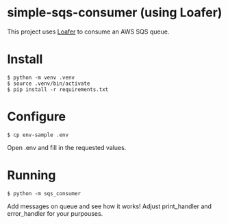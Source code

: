 # simple-sqs-consumer (using Loafer)

This project uses [Loafer](https://github.com/georgeyk/loafer) to consume an AWS SQS queue.

# Install

```
$ python -m venv .venv
$ source .venv/bin/activate
$ pip install -r requirements.txt
```

# Configure

```
$ cp env-sample .env
```

Open .env and fill in the requested values.

# Running

```
$ python -m sqs_consumer
```

Add messages on queue and see how it works!
Adjust print_handler and error_handler for your purpouses.

